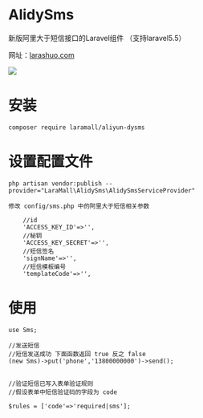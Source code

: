 # AlidySms
<p>新版阿里大于短信接口的Laravel组件 （支持laravel5.5）</p>

网址：<a href="https://larashuo.com">larashuo.com</a>

<img src="https://laravip.com/images/alidysms.png">

# 安装
````
composer require laramall/aliyun-dysms
````
# 设置配置文件
````
php artisan vendor:publish --provider="LaraMall\AlidySms\AlidySmsServiceProvider"

修改 config/sms.php 中的阿里大于短信相关参数

  	//id
	'ACCESS_KEY_ID'=>'',
	//秘钥
	'ACCESS_KEY_SECRET'=>'',
	//短信签名
	'signName'=>'',
	//短信模板编号
	'templateCode'=>'',
````

# 使用
````
use Sms;

//发送短信
//短信发送成功 下面函数返回 true 反之 false
(new Sms)->put('phone','13800000000')->send();


//验证短信已写入表单验证规则
//假设表单中短信验证码的字段为 code

$rules = ['code'=>'required|sms'];

````



